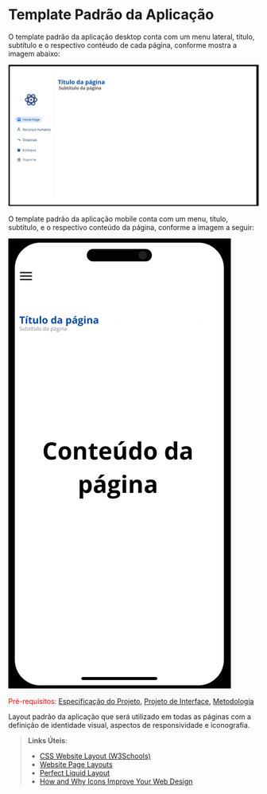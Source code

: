 # Template Padrão da Aplicação

O template padrão da aplicação desktop conta com um menu lateral, título, subtítulo e o respectivo contéudo de cada página, conforme mostra a imagem abaixo:

<img src = "img/template.png" />

O template padrão da aplicação mobile conta com um menu, título, subtítulo, e o respectivo conteúdo da página, conforme a imagem a seguir:

<img src = "img/templatepadraomobile.png"/>

<span style="color:red">Pré-requisitos: <a href="2-Especificação do Projeto.md"> Especificação do Projeto</a></span>, <a href="3-Projeto de Interface.md"> Projeto de Interface</a>, <a href="4-Metodologia.md"> Metodologia</a>

Layout padrão da aplicação que será utilizado em todas as páginas com a definição de identidade visual, aspectos de responsividade e iconografia.

> **Links Úteis**:
>
> - [CSS Website Layout (W3Schools)](https://www.w3schools.com/css/css_website_layout.asp)
> - [Website Page Layouts](http://www.cellbiol.com/bioinformatics_web_development/chapter-3-your-first-web-page-learning-html-and-css/website-page-layouts/)
> - [Perfect Liquid Layout](https://matthewjamestaylor.com/perfect-liquid-layouts)
> - [How and Why Icons Improve Your Web Design](https://usabilla.com/blog/how-and-why-icons-improve-you-web-design/)
